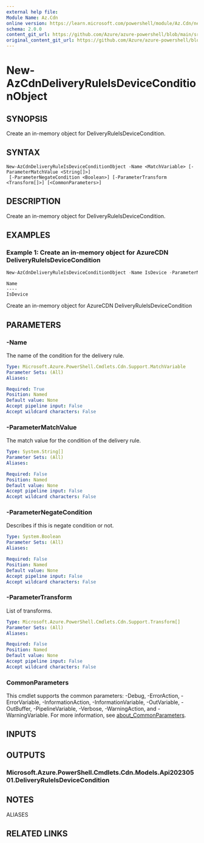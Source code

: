 ```yaml
---
external help file: 
Module Name: Az.Cdn
online version: https://learn.microsoft.com/powershell/module/Az.Cdn/new-AzCdnDeliveryRuleIsDeviceConditionObject
schema: 2.0.0
content_git_url: https://github.com/Azure/azure-powershell/blob/main/src/Cdn/help/New-AzCdnDeliveryRuleIsDeviceConditionObject.md
original_content_git_url: https://github.com/Azure/azure-powershell/blob/main/src/Cdn/help/New-AzCdnDeliveryRuleIsDeviceConditionObject.md
---
```


# New-AzCdnDeliveryRuleIsDeviceConditionObject

## SYNOPSIS
Create an in-memory object for DeliveryRuleIsDeviceCondition.

## SYNTAX

```
New-AzCdnDeliveryRuleIsDeviceConditionObject -Name <MatchVariable> [-ParameterMatchValue <String[]>]
 [-ParameterNegateCondition <Boolean>] [-ParameterTransform <Transform[]>] [<CommonParameters>]
```

## DESCRIPTION
Create an in-memory object for DeliveryRuleIsDeviceCondition.

## EXAMPLES

### Example 1: Create an in-memory object for AzureCDN DeliveryRuleIsDeviceCondition
```powershell
New-AzCdnDeliveryRuleIsDeviceConditionObject -Name IsDevice -ParameterMatchValue Mobile
```

```output
Name
----
IsDevice
```

Create an in-memory object for AzureCDN DeliveryRuleIsDeviceCondition

## PARAMETERS

### -Name
The name of the condition for the delivery rule.

```yaml
Type: Microsoft.Azure.PowerShell.Cmdlets.Cdn.Support.MatchVariable
Parameter Sets: (All)
Aliases:

Required: True
Position: Named
Default value: None
Accept pipeline input: False
Accept wildcard characters: False
```

### -ParameterMatchValue
The match value for the condition of the delivery rule.

```yaml
Type: System.String[]
Parameter Sets: (All)
Aliases:

Required: False
Position: Named
Default value: None
Accept pipeline input: False
Accept wildcard characters: False
```

### -ParameterNegateCondition
Describes if this is negate condition or not.

```yaml
Type: System.Boolean
Parameter Sets: (All)
Aliases:

Required: False
Position: Named
Default value: None
Accept pipeline input: False
Accept wildcard characters: False
```

### -ParameterTransform
List of transforms.

```yaml
Type: Microsoft.Azure.PowerShell.Cmdlets.Cdn.Support.Transform[]
Parameter Sets: (All)
Aliases:

Required: False
Position: Named
Default value: None
Accept pipeline input: False
Accept wildcard characters: False
```

### CommonParameters
This cmdlet supports the common parameters: -Debug, -ErrorAction, -ErrorVariable, -InformationAction, -InformationVariable, -OutVariable, -OutBuffer, -PipelineVariable, -Verbose, -WarningAction, and -WarningVariable. For more information, see [about_CommonParameters](http://go.microsoft.com/fwlink/?LinkID=113216).

## INPUTS

## OUTPUTS

### Microsoft.Azure.PowerShell.Cmdlets.Cdn.Models.Api20230501.DeliveryRuleIsDeviceCondition

## NOTES

ALIASES

## RELATED LINKS

